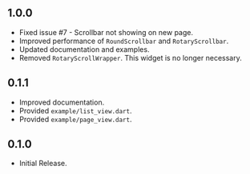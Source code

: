 ## 1.0.0

- Fixed issue #7 - Scrollbar not showing on new page.
- Improved performance of `RoundScrollbar` and `RotaryScrollbar`.
- Updated documentation and examples.
- Removed `RotaryScrollWrapper`. This widget is no longer necessary.

## 0.1.1

- Improved documentation.
- Provided `example/list_view.dart`.
- Provided `example/page_view.dart`.

## 0.1.0

- Initial Release.
